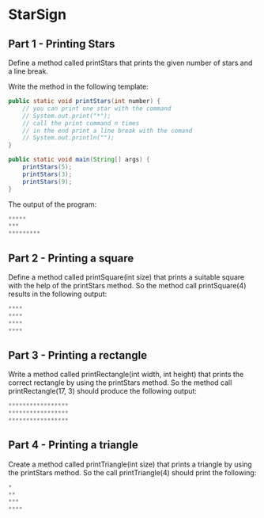 
# StarSign

## Part 1 - Printing Stars

Define a method called printStars that prints the given number of stars and a line break.

Write the method in the following template:

```java
public static void printStars(int number) {
    // you can print one star with the command
    // System.out.print("*");
    // call the print command n times
    // in the end print a line break with the comand
    // System.out.println("");
}

public static void main(String[] args) {
    printStars(5);
    printStars(3);
    printStars(9);
}
```

The output of the program:

```java
*****
***
*********
```

## Part 2 - Printing a square

Define a method called printSquare(int size) that prints a suitable square with the help of the printStars method. So the method call printSquare(4) results in the following output:

```java
****
****
****
****
```

## Part 3 - Printing a rectangle

Write a method called printRectangle(int width, int height) that prints the correct rectangle by using the printStars method. So the method call printRectangle(17, 3) should produce the following output:

```java
*****************
*****************
*****************
```

## Part 4 - Printing a triangle

Create a method called printTriangle(int size) that prints a triangle by using the printStars method. So the call printTriangle(4) should print the following:

```java
*
**
***
****
```
